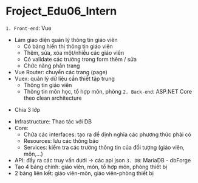 # Froject_Edu06_Intern
`1. Front-end`: Vue
- Làm giao diện quản lý thông tin giáo viên
  + Có bảng hiển thị thông tin giáo viên
  + Thêm, sửa, xóa một/nhiều các giáo viên
  + Có validate các trường trong form thêm / sửa
  + Chức năng phân trang
- Vue Router: chuyển các trang (page)
- Vuex: quản lý dữ liệu cần thiết tập trung
  + Thông tin giáo viên
  + Thông tin môn học, tổ hợp môn, phòng
`2. Back-end`: ASP.NET Core theo clean architecture
* Chia 3 lớp
- Infrastructure: Thao tác với DB
- Core:
  + Chứa các interfaces: tạo ra để định nghĩa các phương thức phải có
  + Resources: lưu các thông báo
  + Services: kiểm tra các trường thông tin của đối tượng (giáo viên, môn,...)
- API: đẩy ra các truy vấn dưới -> các api json
`3. DB`: MariaDB - dbForge
- Tạo 4 bảng chính: giáo viên, môn, tổ hợp môn, phòng thiết bị
- 2 bảng liên kết: giáo viên-môn, giáo viên-phòng thiết bị
